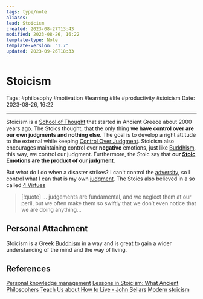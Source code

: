 ```yaml
---
tags: type/note
aliases: 
lead: Stoicism
created: 2023-08-27T13:43
modified: 2023-08-26, 16:22
template-type: Note
template-version: "1.7"
updated: 2023-09-26T18:33
---
```


# Stoicism

Tags: #philosophy  #motivation #learning #life #productivity #stoicism 
Date: 2023-08-26, 16:22

---

Stoicism is a [School of Thought](School%20of%20Thought) that started in Ancient Greece about 2000 years ago. The Stoics thought, that the only thing **we have control over are our own judgments and nothing else**.  The goal is to develop a right attitude to the external while keeping [Control Over Judgment](Control%20Over%20Judgment.md). Stoicism also encourages maintaining control over **negative** emotions, just like [Buddhism](Buddhism), this way, we control our judgment. Furthermore, the Stoic say that **our [Stoic Emotions](Stoic%20Emotions.md) are the product of our [ judgment](Control%20Over%20Judgment%20)**.

But what do I do when a disaster strikes? I can't control the [adversity](Stoics%20on%20Adversity%20), so I control what I can that is my own [judgment](Control%20Over%20Judgment%20). The Stoics also believed in a so called [4 Virtues](4%20Virtues)

> [!quote]
> ... judgements are fundamental, and we neglect them at our peril, but we often make them so swiftly that we don’t even notice that we are doing anything...

## Personal Attachment

Stoicism is a Greek [Buddhism](Buddhism) in a way and is great to gain a wider understanding of the mind and the way of living. 

## References

[Personal knowledge management](Personal%20knowledge%20management.md)
[Lessons in Stoicism: What Ancient Philosophers Teach Us about How to Live - John Sellars](https://books.google.cz/books/about/Lessons_in_Stoicism.html?id=ky84zQEACAAJ&redir_esc=y)
[Modern stoicism](https://modernstoicism.com/)

